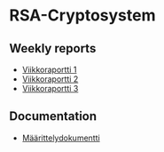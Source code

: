 # RSA-Cryptosystem
## Weekly reports
- [Viikkoraportti 1](documentation/viikkoraportti1.md)
- [Viikkoraportti 2](documentation/viikkoraportti2.md)
- [Viikkoraportti 3](documentation/viikkoraportti3.md)

## Documentation
- [Määrittelydokumentti](documentation/määrittelydokumentti.md)
